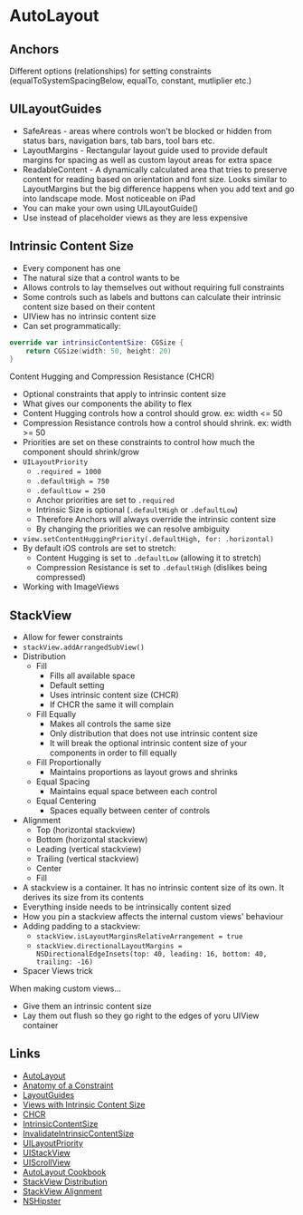 # AutoLayout

## Anchors

Different options (relationships) for setting constraints (equalToSystemSpacingBelow, equalTo, constant, mutliplier etc.)


## UILayoutGuides

* SafeAreas - areas where controls won't be blocked or hidden from status bars, navigation bars, tab bars, tool bars etc.
* LayoutMargins - Rectangular layout guide used to provide default margins for spacing as well as custom layout areas for extra space
* ReadableContent - A dynamically calculated area that tries to preserve content for reading based on orientation and font size. Looks similar to LayoutMargins but the big difference happens when you add text and go into landscape mode. Most noticeable on iPad
* You can make your own using UILayoutGuide()
* Use instead of placeholder views as they are less expensive

## Intrinsic Content Size

* Every component has one
* The natural size that a control wants to be
* Allows controls to lay themselves out without requiring full constraints
* Some controls such as labels and buttons can calculate their intrinsic content size based on their content
* UIView has no intrinsic content size
* Can set programmatically:

```swift
override var intrinsicContentSize: CGSize {
	return CGSize(width: 50, height: 20)
}
```

Content Hugging and Compression Resistance (CHCR)

* Optional constraints that apply to intrinsic content size
* What gives our components the ability to flex
* Content Hugging controls how a control should grow. ex: width <= 50
* Compression Resistance controls how a control should shrink. ex: width >= 50
* Priorities are set on these constraints to control how much the component should shrink/grow
* `UILayoutPriority`
	* `.required = 1000`
	* `.defaultHigh = 750`
	* `.defaultLow = 250`
	* Anchor priorities are set to `.required`
	* Intrinsic Size is optional (`.defaultHigh` or `.defaultLow`)
	* Therefore Anchors will always override the intrinsic content size
	* By changing the priorities we can resolve ambiguity
* `view.setContentHuggingPriority(.defaultHigh, for: .horizontal)`
* By default iOS controls are set to stretch:
	* Content Hugging is set to `.defaultLow` (allowing it to stretch)
	* Compression Resistance is set to `.defaultHigh` (dislikes being compressed)
* Working with ImageViews

## StackView

* Allow for fewer constraints
* `stackView.addArrangedSubView()`
* Distribution
	* Fill
		* Fills all available space
		* Default setting
		* Uses intrinsic content size (CHCR)
		* If CHCR the same it will complain
	* Fill Equally
		* Makes all controls the same size
		* Only distribution that does not use intrinsic content size
		* It will break the optional intrinsic content size of your components in order to fill equally
	* Fill Proportionally
		* Maintains proportions as layout grows and shrinks
	* Equal Spacing
		* Maintains equal space between each control
	* Equal Centering
		* Spaces equally between center of controls
* Alignment
	* Top (horizontal stackview)
	* Bottom (horizontal stackview)
	* Leading (vertical stackview)
	* Trailing (vertical stackview)
	* Center
	* Fill
* A stackview is a container. It has no intrinsic content size of its own. It derives its size from its contents
* Everything inside needs to be intrinsically content sized
* How you pin a stackview affects the internal custom views' behaviour
* Adding padding to a stackview:
	* `stackView.isLayoutMarginsRelativeArrangement = true`
	* `stackView.directionalLayoutMargins = NSDirectionalEdgeInsets(top: 40, leading: 16, bottom: 40, trailing: -16)`
* Spacer Views trick

When making custom views...

* Give them an intrinsic content size
* Lay them out flush so they go right to the edges of yoru UIView container

## Links

* [AutoLayout](https://developer.apple.com/library/archive/documentation/UserExperience/Conceptual/AutolayoutPG/)
* [Anatomy of a Constraint](https://developer.apple.com/library/archive/documentation/UserExperience/Conceptual/AutolayoutPG/AnatomyofaConstraint.html#//apple_ref/doc/uid/TP40010853-CH9-SW1)
* [LayoutGuides](https://developer.apple.com/documentation/uikit/uilayoutguide)
* [Views with Intrinsic Content Size](https://developer.apple.com/library/archive/documentation/UserExperience/Conceptual/AutolayoutPG/ViewswithIntrinsicContentSize.html)
* [CHCR](https://developer.apple.com/library/archive/documentation/UserExperience/Conceptual/AutolayoutPG/AnatomyofaConstraint.html#//apple_ref/doc/uid/TP40010853-CH9-SW21)
* [IntrinsicContentSize](https://developer.apple.com/documentation/uikit/uiview/1622600-intrinsiccontentsize)
* [InvalidateIntrinsicContentSize](https://developer.apple.com/documentation/uikit/uiview/1622457-invalidateintrinsiccontentsize)
* [UILayoutPriority](https://developer.apple.com/documentation/uikit/uilayoutpriority)
* [UIStackView](https://developer.apple.com/documentation/uikit/uistackview)
* [UIScrollView](https://developer.apple.com/documentation/uikit/uiscrollview)
* [AutoLayout Cookbook](https://developer.apple.com/library/archive/documentation/UserExperience/Conceptual/AutolayoutPG/LayoutUsingStackViews.html#//apple_ref/doc/uid/TP40010853-CH11-SW1)
* [StackView Distribution](https://developer.apple.com/documentation/uikit/uistackview/distribution)
* [StackView Alignment](https://developer.apple.com/documentation/uikit/uistackview/alignment)
* [NSHipster](https://nshipster.com/uistackview/)

